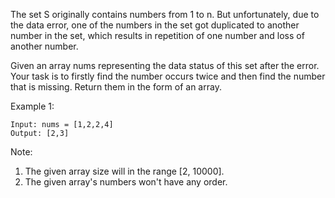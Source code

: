  The set S originally contains numbers from 1 to n. But unfortunately, due to the data error, one of the numbers in the set got duplicated to another number in the set, which results in repetition of one number and loss of another number.

Given an array nums representing the data status of this set after the error. Your task is to firstly find the number occurs twice and then find the number that is missing. Return them in the form of an array.

Example 1:
```
Input: nums = [1,2,2,4]
Output: [2,3]
```

Note:
1. The given array size will in the range [2, 10000].
2. The given array's numbers won't have any order.
